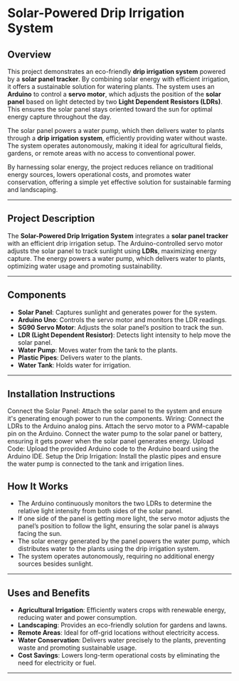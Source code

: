 # Solar-Powered Drip Irrigation System

## Overview

This project demonstrates an eco-friendly **drip irrigation system** powered by a **solar panel tracker**. By combining solar energy with efficient irrigation, it offers a sustainable solution for watering plants. The system uses an **Arduino** to control a **servo motor**, which adjusts the position of the **solar panel** based on light detected by two **Light Dependent Resistors (LDRs)**. This ensures the solar panel stays oriented toward the sun for optimal energy capture throughout the day.

The solar panel powers a water pump, which then delivers water to plants through a **drip irrigation system**, efficiently providing water without waste. The system operates autonomously, making it ideal for agricultural fields, gardens, or remote areas with no access to conventional power.

By harnessing solar energy, the project reduces reliance on traditional energy sources, lowers operational costs, and promotes water conservation, offering a simple yet effective solution for sustainable farming and landscaping.

---

## Project Description

The **Solar-Powered Drip Irrigation System** integrates a **solar panel tracker** with an efficient drip irrigation setup. The Arduino-controlled servo motor adjusts the solar panel to track sunlight using **LDRs**, maximizing energy capture. The energy powers a water pump, which delivers water to plants, optimizing water usage and promoting sustainability.

---

## Components

- **Solar Panel**: Captures sunlight and generates power for the system.
- **Arduino Uno**: Controls the servo motor and monitors the LDR readings.
- **SG90 Servo Motor**: Adjusts the solar panel’s position to track the sun.
- **LDR (Light Dependent Resistor)**: Detects light intensity to help move the solar panel.
- **Water Pump**: Moves water from the tank to the plants.
- **Plastic Pipes**: Delivers water to the plants.
- **Water Tank**: Holds water for irrigation.

---

## Installation Instructions

  Connect the Solar Panel: Attach the solar panel to the system and ensure it's generating enough power to run the components.
    Wiring:
        Connect the LDRs to the Arduino analog pins.
        Attach the servo motor to a PWM-capable pin on the Arduino.
        Connect the water pump to the solar panel or battery, ensuring it gets power when the solar panel generates energy.
    Upload Code: Upload the provided Arduino code to the Arduino board using the Arduino IDE.
    Setup the Drip Irrigation: Install the plastic pipes and ensure the water pump is connected to the tank and irrigation lines.

## How It Works

  - The Arduino continuously monitors the two LDRs to determine the relative light intensity from both sides of the solar panel.
  - If one side of the panel is getting more light, the servo motor adjusts the panel’s position to follow the light, ensuring the solar panel is always facing the sun.
  - The solar energy generated by the panel powers the water pump, which distributes water to the plants using the drip irrigation system.
  - The system operates autonomously, requiring no additional energy sources besides sunlight.

---

## Uses and Benefits

  - **Agricultural Irrigation**: Efficiently waters crops with renewable energy, reducing water and power consumption.
  - **Landscaping**: Provides an eco-friendly solution for gardens and lawns.
  - **Remote Areas**: Ideal for off-grid locations without electricity access.
  - **Water Conservation**: Delivers water precisely to the plants, preventing waste and promoting sustainable usage.
  - **Cost Savings**: Lowers long-term operational costs by eliminating the need for electricity or fuel.
---
